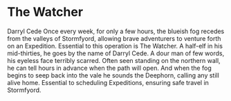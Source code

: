 # The Watcher
Darryl Cede
Once every week, for only a few hours, the blueish fog recedes from the valleys of Stormfyord, allowing brave adventurers to venture forth on an Expedition. Essential to this operation is The Watcher. A half-elf in his mid-thirties, he goes by the name of Darryl Cede. A dour man of few words, his eyeless face terribly scarred. Often seen standing on the northern wall, he can tell hours in advance when the path will open. And when the fog begins to seep back into the vale he sounds the Deephorn, calling any still alive home.
Essential to scheduling Expeditions, ensuring safe travel in Stormfyord.